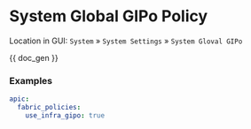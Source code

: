 # System Global GIPo Policy

Location in GUI:
`System` » `System Settings` » `System Gloval GIPo`


{{ doc_gen }}

### Examples

```yaml
apic:
  fabric_policies:
    use_infra_gipo: true
```
